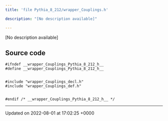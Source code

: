 ```yaml
---
title: 'file Pythia_8_212/wrapper_Couplings.h'

description: "[No description available]"

---
```







[No description available]




## Source code

```
#ifndef __wrapper_Couplings_Pythia_8_212_h__
#define __wrapper_Couplings_Pythia_8_212_h__


#include "wrapper_Couplings_decl.h"
#include "wrapper_Couplings_def.h"


#endif /* __wrapper_Couplings_Pythia_8_212_h__ */
```


-------------------------------

Updated on 2022-08-01 at 17:02:25 +0000
